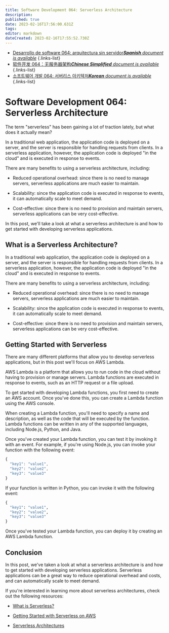 ```yaml
---
title: Software Development 064: Serverless Architecture
description: 
published: true
date: 2023-02-16T17:56:00.631Z
tags: 
editor: markdown
dateCreated: 2023-02-16T17:55:52.730Z
---
```


- [Desarrollo de software 064: arquitectura sin servidor***Spanish** document is available*](/es/Knowledge-base/Software-Development/Learning/software-development-064-serverless-architecture)
{.links-list}
- [软件开发 064：无服务器架构***Chinese Simplified** document is available*](/zh/Knowledge-base/Software-Development/Learning/software-development-064-serverless-architecture)
{.links-list}
- [소프트웨어 개발 064: 서버리스 아키텍처***Korean** document is available*](/ko/Knowledge-base/Software-Development/Learning/software-development-064-serverless-architecture)
{.links-list}


# Software Development 064: Serverless Architecture

The term "serverless" has been gaining a lot of traction lately, but what does it actually mean?

In a traditional web application, the application code is deployed on a server, and the server is responsible for handling requests from clients. In a serverless application, however, the application code is deployed "in the cloud" and is executed in response to events.

There are many benefits to using a serverless architecture, including:

- Reduced operational overhead: since there is no need to manage servers, serverless applications are much easier to maintain.

- Scalability: since the application code is executed in response to events, it can automatically scale to meet demand.

- Cost-effective: since there is no need to provision and maintain servers, serverless applications can be very cost-effective.

In this post, we'll take a look at what a serverless architecture is and how to get started with developing serverless applications.

## What is a Serverless Architecture?

In a traditional web application, the application code is deployed on a server, and the server is responsible for handling requests from clients. In a serverless application, however, the application code is deployed "in the cloud" and is executed in response to events.

There are many benefits to using a serverless architecture, including:

- Reduced operational overhead: since there is no need to manage servers, serverless applications are much easier to maintain.

- Scalability: since the application code is executed in response to events, it can automatically scale to meet demand.

- Cost-effective: since there is no need to provision and maintain servers, serverless applications can be very cost-effective.

## Getting Started with Serverless

There are many different platforms that allow you to develop serverless applications, but in this post we'll focus on AWS Lambda.

AWS Lambda is a platform that allows you to run code in the cloud without having to provision or manage servers. Lambda functions are executed in response to events, such as an HTTP request or a file upload.

To get started with developing Lambda functions, you first need to create an AWS account. Once you've done this, you can create a Lambda function using the AWS console.

When creating a Lambda function, you'll need to specify a name and description, as well as the code that will be executed by the function. Lambda functions can be written in any of the supported languages, including Node.js, Python, and Java.

Once you've created your Lambda function, you can test it by invoking it with an event. For example, if you're using Node.js, you can invoke your function with the following event:

```javascript
{
  "key1": "value1",
  "key2": "value2",
  "key3": "value3"
}
```

If your function is written in Python, you can invoke it with the following event:

```python
{
  "key1": "value1",
  "key2": "value2",
  "key3": "value3"
}
```

Once you've tested your Lambda function, you can deploy it by creating an AWS Lambda function.

## Conclusion

In this post, we've taken a look at what a serverless architecture is and how to get started with developing serverless applications. Serverless applications can be a great way to reduce operational overhead and costs, and can automatically scale to meet demand.

If you're interested in learning more about serverless architectures, check out the following resources:

- [What is Serverless?](https://serverless.com/learn/what-is-serverless/)

- [Getting Started with Serverless on AWS](https://aws.amazon.com/getting-started/projects/build-serverless-applications/)

- [Serverless Architectures](https://martinfowler.com/articles/serverless.html)